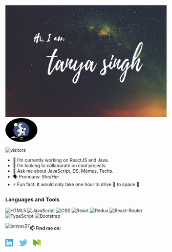 <img src="https://github.com/tanyas27/tanyas27/blob/master/images/banner.png" width="900" height="350"> 

<img src="https://github.com/tanyas27/tanyas27/blob/master/images/space.gif" width="100px" style="border-radius:50%"> 


![visitors](https://visitor-badge.laobi.icu/badge?page_id=tanyas27.tanyas27)

- 🔭 I’m currently working on ReactJS and Java.
- 👯 I’m looking to collaborate on cool projects.
- 💬 Ask me about JavaScript, DS, Memes, Techs.
- :speaking_head: Pronouns: She/Her
- ⚡ Fun fact: It would only take one hour to drive :car: to space :milky_way:

### Languages and Tools

![HTML5](https://img.shields.io/badge/HTML5-E34F26?style=for-the-badge&logo=html5&logoColor=white)
![JavaScript](https://img.shields.io/badge/JavaScript-F7DF1E?style=for-the-badge&logo=javascript&logoColor=black)
![CSS](https://img.shields.io/badge/CSS-239120?&style=for-the-badge&logo=css3&logoColor=white)
![React](https://img.shields.io/badge/React-20232A?style=for-the-badge&logo=react&logoColor=61DAFB)
![Redux](https://img.shields.io/badge/Redux-593D88?style=for-the-badge&logo=redux&logoColor=white)
![React-Router](https://img.shields.io/badge/React_Router-CA4245?style=for-the-badge&logo=react-router&logoColor=white)
![TypeScript](https://img.shields.io/badge/TypeScript-007ACC?style=for-the-badge&logo=typescript&logoColor=white)
![Bootstrap](https://img.shields.io/badge/Bootstrap-563D7C?style=for-the-badge&logo=bootstrap&logoColor=white)

<img align="left" src="https://github-readme-stats.vercel.app/api/top-langs/?username=tanyas27&layout=compact&theme=solarized-light" alt="tanyas27" />

#### 📫 Find me on:
<div>
<a href="https://www.linkedin.com/in/tanyas27"><img src="https://github.com/tanyas27/tanyas27/blob/master/images/linkedin.png" alt="linkedin" /></a>
&nbsp; &nbsp; <a href="https://twitter.com/SinghCode"><img src="https://github.com/tanyas27/tanyas27/blob/master/images/twitter.png" alt="twitter" /></a>
&nbsp; &nbsp; <a href="http://tanyas27.medium.com"><img src="https://github.com/tanyas27/tanyas27/blob/master/images/medium.png" alt="blog"/></a>
</div> 
<!-- ![Tanya Singh github stats](https://github-readme-stats.vercel.app/api?username=tanyas27&show_icons=true&theme=solarized-light) -->
